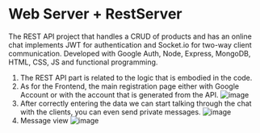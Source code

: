 # Web Server + RestServer
The REST API project that handles a CRUD of products and has an online chat implements JWT for authentication and Socket.io for two-way client communication. Developed with Google Auth, Node, Express, MongoDB, HTML, CSS, JS and functional programming.
1. The REST API part is related to the logic that is embodied in the code.
2. As for the Frontend, the main registration page either with Google Account or with the account that is generated from the API.
![image](https://user-images.githubusercontent.com/85316618/209880582-25aba225-b793-40c0-a482-d874fd41fe77.png)
3. After correctly entering the data we can start talking through the chat with the clients, you can even send private messages.
![image](https://user-images.githubusercontent.com/85316618/209880801-70940371-9e68-40e2-90b0-e7c77fa3d6de.png)
4. Message view
![image](https://user-images.githubusercontent.com/85316618/209880927-fc65e007-b5a6-411d-9e0d-75d593a02038.png)


